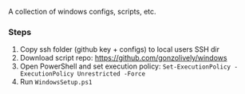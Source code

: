 A collection of windows configs, scripts, etc.

### Steps
1. Copy ssh folder (github key + configs) to local users SSH dir
2. Download script repo:
    https://github.com/gonzolively/windows
3. Open PowerShell and set execution policy:
    `Set-ExecutionPolicy -ExecutionPolicy Unrestricted -Force`
4. Run
    `WindowsSetup.ps1`